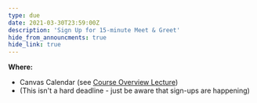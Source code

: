 ```yaml
---
type: due
date: 2021-03-30T23:59:00Z
description: 'Sign Up for 15-minute Meet & Greet'
hide_from_announcments: true
hide_link: true
---
```

**Where:** 
- Canvas Calendar (see [Course Overview Lecture](https://youtu.be/nGYnknL1QFs))
- (This isn't a hard deadline - just be aware that sign-ups are happening)
